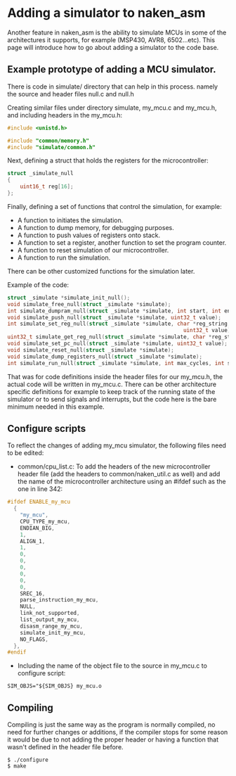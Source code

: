 Adding a simulator to naken_asm
========

Another feature in naken_asm is the ability to simulate MCUs in some of the 
architectures it supports, for example (MSP430, AVR8, 6502...etc). This page 
will introduce how to go about adding a simulator to the code base.



Example prototype of adding a MCU simulator.
------
There is code in simulate/ directory that can help in this process. namely the
source and header files null.c and null.h

Creating similar files under directory simulate, my_mcu.c and my_mcu.h, and 
including headers in the my_mcu.h:
``` c
#include <unistd.h>

#include "common/memory.h"
#include "simulate/common.h"
```

Next, defining a struct that holds the registers for the microcontroller:

``` c
struct _simulate_null
{
    uint16_t reg[16];
};

```

Finally, defining a set of functions that control the simulation, for example:
* A function to initiates the simulation. 
* A function to dump memory, for debugging purposes.
* A function to push values of registers onto stack.
* A function to set a register, another function to set the program counter.
* A function to reset simulation of our microcontroller.
* A function to run the simulation.

There can be other customized functions for the simulation later.

Example of the code:
``` c
struct _simulate *simulate_init_null();
void simulate_free_null(struct _simulate *simulate);
int simulate_dumpram_null(struct _simulate *simulate, int start, int end);
void simulate_push_null(struct _simulate *simulate, uint32_t value);
int simulate_set_reg_null(struct _simulate *simulate, char *reg_string, 
                                                        uint32_t value);
uint32_t simulate_get_reg_null(struct _simulate *simulate, char *reg_string);
void simulate_set_pc_null(struct _simulate *simulate, uint32_t value);
void simulate_reset_null(struct _simulate *simulate);
void simulate_dump_registers_null(struct _simulate *simulate);
int simulate_run_null(struct _simulate *simulate, int max_cycles, int step);


```

That was for code definitions inside the header files for our my_mcu.h, the 
actual code will be written in my_mcu.c. There can be other architecture 
specific definitions for example to keep track of the running state of 
the simulator or to send signals and interrupts, but the code here is 
the bare minimum needed in this example.



Configure scripts
------
To reflect the changes of adding my_mcu simulator, the following files 
need to be edited:

* common/cpu_list.c: To add the headers of the new microcontroller header file
(add the headers to common/naken_util.c as well) and add the name of the 
microcontroller architecture using an #ifdef such as the one in line 342:
``` c
#ifdef ENABLE_my_mcu
  {
    "my_mcu",
    CPU_TYPE_my_mcu,
    ENDIAN_BIG,
    1,
    ALIGN_1,
    1,
    0,
    0,
    0,
    0,
    0,
    0,
    SREC_16,
    parse_instruction_my_mcu,
    NULL,
    link_not_supported,
    list_output_my_mcu,
    disasm_range_my_mcu,
    simulate_init_my_mcu,
    NO_FLAGS,
  },
#endif
``` 

* Including the name of the object file to the source in my_mcu.c to 
configure script:
``` 
SIM_OBJS="${SIM_OBJS} my_mcu.o
```

Compiling
------
Compiling is just the same way as the program is normally compiled, no need 
for further changes or additions, if the compiler stops for some reason 
it would be due to not adding the proper header or having a function that 
wasn't defined in the header file before.
``` 
$ ./configure
$ make
```
